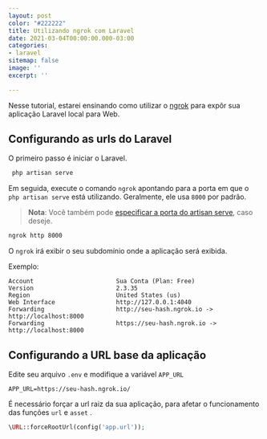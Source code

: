 ```yaml
---
layout: post
color: "#222222"
title: Utilizando ngrok com Laravel
date: 2021-03-04T00:00:00.000-03:00
categories:
- laravel
sitemap: false
image: ''
excerpt: ''

---
```

Nesse tutorial, estarei ensinando como utilizar o [ngrok](https://ngrok.com/download) para expôr sua aplicação Laravel local para Web.

## Configurando as urls do Laravel

O primeiro passo é iniciar o Laravel.

```bash
 php artisan serve
```

Em seguida, execute o comando `ngrok` apontando para a porta em que o `php artisan serve` está utilizando. Geralmente, ele usa `8000` por padrão.

> **Nota**: Você também pode [especificar a porta do artisan serve](/blog/2020/12/24/como-definir-a-porta-usada-no-php-artisan-serve), caso deseje.

```bash
ngrok http 8000
```

O `ngrok` irá exibir o seu subdomínio onde a aplicação será exibida.

Exemplo:

```text
Account                       Sua Conta (Plan: Free)                                
Version                       2.3.35                                                      
Region                        United States (us)                                          
Web Interface                 http://127.0.0.1:4040                                       
Forwarding                    http://seu-hash.ngrok.io -> http://localhost:8000
Forwarding                    https://seu-hash.ngrok.io -> http://localhost:8000 
```

## Configurando a URL base da aplicação

Edite seu arquivo `.env` e modifique a variável `APP_URL`

```env
APP_URL=https://seu-hash.ngrok.io/
```

É necessário forçar a url raiz da sua aplicação, para afetar o funcionamento das funções `url` e `asset` .

```php
\URL::forceRootUrl(config('app.url'));
```